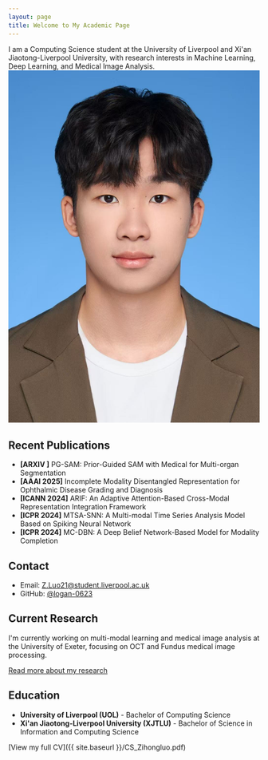 ```yaml
---
layout: page
title: Welcome to My Academic Page
---
```


<!-- <div class="header-container">
  <h1>I am a Computing Science student at the University of Liverpool and Xi'an Jiaotong-Liverpool University, with research interests in machine learning, deep learning, and medical image analysis.</h1>
  <img src="assets/1.jpg" alt="Zihong Luo" class="profile-image">
</div> -->

<div class="header-container">
  I am a Computing Science student at the University of Liverpool and Xi'an Jiaotong-Liverpool University, with research interests in Machine Learning, Deep Learning, and Medical Image Analysis.
  <img src="assets/1.jpg" alt="Zihong Luo" class="profile-image">
</div>


<!-- 发表文章部分 -->
## Recent Publications
- **[ARXIV ]** PG-SAM: Prior-Guided SAM with Medical for Multi-organ Segmentation
- **[AAAI 2025]** Incomplete Modality Disentangled Representation for Ophthalmic Disease Grading and Diagnosis
- **[ICANN 2024]** ARIF: An Adaptive Attention-Based Cross-Modal Representation Integration Framework
- **[ICPR 2024]** MTSA-SNN: A Multi-modal Time Series Analysis Model Based on Spiking Neural Network
- **[ICPR 2024]** MC-DBN: A Deep Belief Network-Based Model for Modality Completion

<!-- 联系方式部分 -->
## Contact
- Email: [Z.Luo21@student.liverpool.ac.uk](mailto:Z.Luo21@student.liverpool.ac.uk)
- GitHub: [@logan-0623](https://github.com/logan-0623)

<!-- 
文件结构说明：
- _config.yml：网站的基本配置
- _posts/：博客文章目录
- research.md：研究项目页面
- cv.md：个人简历页面
- assets/：存放图片等静态资源
-->

<!-- 
布局说明：
- layout: home 会自动显示最新的博客文章
- 可以通过修改 _layouts/home.html 自定义首页布局
- 可以在 _sass/ 目录下自定义样式
-->

## Current Research
I'm currently working on multi-modal learning and medical image analysis at the University of Exeter, focusing on OCT and Fundus medical image processing.

[Read more about my research](/research)

## Education
- **University of Liverpool (UOL)** - Bachelor of Computing Science
- **Xi'an Jiaotong-Liverpool University (XJTLU)** - Bachelor of Science in Information and Computing Science

[View my full CV]({{ site.baseurl }}/CS_Zihongluo.pdf) 
